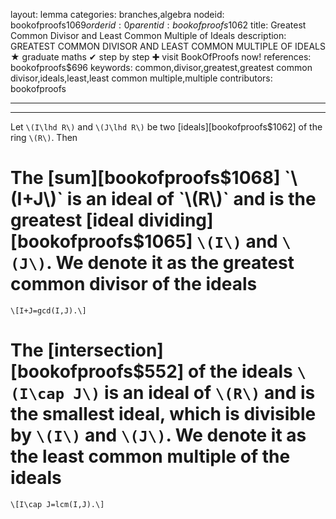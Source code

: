 layout: lemma
categories: branches,algebra
nodeid: bookofproofs$1069
orderid: 0
parentid: bookofproofs$1062
title: Greatest Common Divisor and Least Common Multiple of Ideals
description: GREATEST COMMON DIVISOR AND LEAST COMMON MULTIPLE OF IDEALS &#9733; graduate maths &#10004; step by step &#10010; visit BookOfProofs now!
references: bookofproofs$696
keywords: common,divisor,greatest,greatest common divisor,ideals,least,least common multiple,multiple
contributors: bookofproofs

---


---

Let `\(I\lhd R\)` and `\(J\lhd R\)` be two [ideals][bookofproofs$1062] of the ring `\(R\)`. Then 

# The [sum][bookofproofs$1068] `\(I+J\)` is an ideal of `\(R\)` and is the greatest [ideal dividing][bookofproofs$1065] `\(I\)` and `\(J\)`. We denote it as the **greatest common divisor** of the ideals
`\[I+J=gcd(I,J).\]`
# The [intersection][bookofproofs$552] of the ideals `\(I\cap J\)` is an ideal of `\(R\)` and is the smallest ideal, which is divisible by  `\(I\)` and `\(J\)`. We denote it as the **least common multiple** of the ideals
`\[I\cap J=lcm(I,J).\]`
